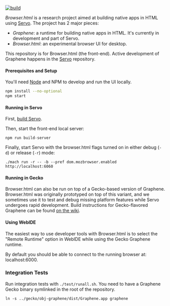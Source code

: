 [![build](https://travis-ci.org/mozilla/browser.html.svg?branch=master)](https://travis-ci.org/mozilla/browser.html)

*Browser.html* is a research project aimed at building native apps in HTML using [Servo](https://github.com/servo/servo). The project has 2 major pieces:

- _Graphene_: a runtime for building native apps in HTML. It's currently in development and part of Servo.
- _Browser.html_: an experimental browser UI for desktop.

This repository is for Browser.html (the front-end). Active development of Graphene happens in the [Servo](https://github.com/servo/servo) repository.


#### Prerequisites and Setup

You'll need [Node](https://nodejs.org/) and NPM to develop and run the UI locally.

```sh
npm install --no-optional
npm start
```


#### Running in Servo

First, [build Servo](https://github.com/servo/servo#prerequisites).

Then, start the front-end local server:

    npm run build-server

Finally, start Servo with the browser.html flags turned on in either debug (`-d`) or release (`-r`) mode:

    ./mach run -r -- -b --pref dom.mozbrowser.enabled http://localhost:6060


#### Running in Gecko

Browser.html can also be run on top of a Gecko-based version of Graphene. Browser.html was originally prototyped on top of this variant, and we sometimes use it to test and debug missing platform features while Servo undergoes rapid development. Build instructions for Gecko-flavored Graphene can be found [on the wiki](https://github.com/mozilla/browser.html/wiki/Building-Graphene-%28Gecko-flavor%29).


#### Using WebIDE

The easiest way to use developer tools with Browser.html is to select the "Remote Runtime" option in WebIDE while using the Gecko Graphene runtime.

By default you should be able to connect to the running browser at: localhost:6000.


### Integration Tests

Run integration tests with `./test/runall.sh`. You need to have a Graphene Gecko binary symlinked in the root of the repository.

```
ln -s ../gecko/obj-graphene/dist/Graphene.app graphene
```
